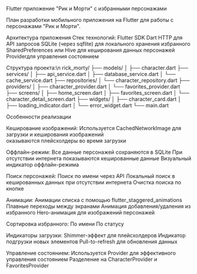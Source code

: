 Flutter приложение "Рик и Морти" с избранными персонажами

План разработки мобильного приложения на Flutter для работы с персонажами "Рик и Морти".

Архитектура приложения
Стек технологий:
Flutter SDK
Dart
HTTP для API запросов
SQLite (через sqflite) для локального хранения избранного
SharedPreferences или Hive для кеширования данных персонажей
Providerдля управления состоянием

Структура проекта:\n
rick_morty/
├── models/
│   ├── character.dart
├── services/
│   ├── api_service.dart
│   ├── database_service.dart
│   └── cache_service.dart
├── repositories/
│   └── character_repository.dart
├── providers/
│   ├── character_provider.dart
│   └── favorites_provider.dart
├── screens/
│   ├── home_screen.dart
│   ├── favorites_screen.dart
│   └── character_detail_screen.dart
├── widgets/
│   ├── character_card.dart
│   ├── loading_indicator.dart
│   └── error_widget.dart
└── main.dart

Особенности реализации

Кеширование изображений:
    Используется CachedNetworkImage для загрузки и кеширования изображений  
    оказываются плейсхолдеры во время загрузки

Оффлайн-режим:
    Все данные персонажей сохраняются в SQLite
    При отсутствии интернета показываются кешированные данные
    Визуальный индикатор оффлайн-режима

Поиск персонажей:
    Поиск по имени через API
    Локальный поиск в кешированных данных при отсутствии интернета
    Очистка поиска по кнопке

Анимации:
    Анимации списка с помощью flutter_staggered_animations
    Плавные переходы между экранами
    Анимация добавления/удаления из избранного
    Hero-анимация для изображений персонажей

Сортировка избранного:
    По имени
    По статусу

Индикаторы загрузки:
    Shimmer-эффект для плейсхолдеров
    Индикатор подгрузки новых элементов
    Pull-to-refresh для обновления данных

Управление состоянием:
    Используется Provider для эффективного управления состоянием
    Разделение на CharacterProvider и FavoritesProvider
